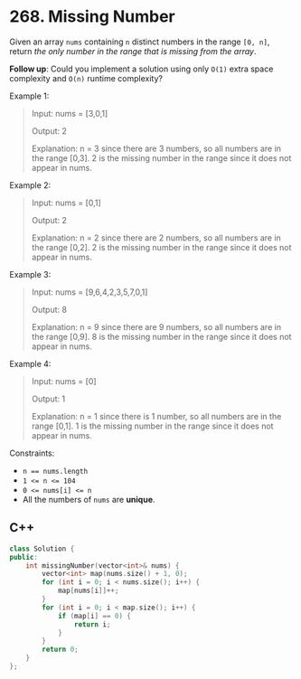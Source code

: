 # 268. Missing Number

Given an array `nums` containing `n` distinct numbers in the range `[0, n]`, return *the only number in the range that is missing from the array*.

**Follow up**: Could you implement a solution using only `O(1)` extra space complexity and `O(n)` runtime complexity?

Example 1:

> Input: nums = [3,0,1]
> 
> Output: 2
> 
> Explanation: n = 3 since there are 3 numbers, so all numbers are in the range [0,3]. 2 is the missing number in the range since it does not appear in nums.

Example 2:

> Input: nums = [0,1]
> 
> Output: 2
> 
> Explanation: n = 2 since there are 2 numbers, so all numbers are in the range [0,2]. 2 is the missing number in the range since it does not appear in nums.

Example 3:

> Input: nums = [9,6,4,2,3,5,7,0,1]
> 
> Output: 8
> 
> Explanation: n = 9 since there are 9 numbers, so all numbers are in the range [0,9]. 8 is the missing number in the range since it does not appear in nums.

Example 4:

> Input: nums = [0]
> 
> Output: 1
> 
> Explanation: n = 1 since there is 1 number, so all numbers are in the range [0,1]. 1 is the missing number in the range since it does not appear in nums.

Constraints:

* `n == nums.length`
* `1 <= n <= 104`
* `0 <= nums[i] <= n`
* All the numbers of `nums` are **unique**.

## C++
```c++
class Solution {
public:
    int missingNumber(vector<int>& nums) {
        vector<int> map(nums.size() + 1, 0);
        for (int i = 0; i < nums.size(); i++) {
            map[nums[i]]++;
        }    
        for (int i = 0; i < map.size(); i++) {
            if (map[i] == 0) {
                return i;
            }
        }
        return 0;
    }
};
```
